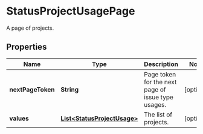 

# StatusProjectUsagePage

A page of projects.

## Properties

| Name | Type | Description | Notes |
|------------ | ------------- | ------------- | -------------|
|**nextPageToken** | **String** | Page token for the next page of issue type usages. |  [optional] |
|**values** | [**List&lt;StatusProjectUsage&gt;**](StatusProjectUsage.md) | The list of projects. |  [optional] |




